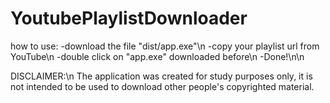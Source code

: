 # YoutubePlaylistDownloader

how to use:
-download the file "dist/app.exe"\n
-copy your playlist url from YouTube\n
-double click on "app.exe" downloaded before\n
-Done!\n\n

DISCLAIMER:\n
The application was created for study purposes only, it is not intended to be used to download other people's copyrighted material.

